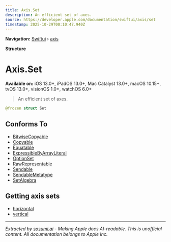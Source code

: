 ```yaml
---
title: Axis.Set
description: An efficient set of axes.
source: https://developer.apple.com/documentation/swiftui/axis/set
timestamp: 2025-10-29T00:10:47.940Z
---
```


**Navigation:** [Swiftui](/documentation/swiftui) › [axis](/documentation/swiftui/axis)

**Structure**

# Axis.Set

**Available on:** iOS 13.0+, iPadOS 13.0+, Mac Catalyst 13.0+, macOS 10.15+, tvOS 13.0+, visionOS 1.0+, watchOS 6.0+

> An efficient set of axes.

```swift
@frozen struct Set
```

## Conforms To

- [BitwiseCopyable](/documentation/Swift/BitwiseCopyable)
- [Copyable](/documentation/Swift/Copyable)
- [Equatable](/documentation/Swift/Equatable)
- [ExpressibleByArrayLiteral](/documentation/Swift/ExpressibleByArrayLiteral)
- [OptionSet](/documentation/Swift/OptionSet)
- [RawRepresentable](/documentation/Swift/RawRepresentable)
- [Sendable](/documentation/Swift/Sendable)
- [SendableMetatype](/documentation/Swift/SendableMetatype)
- [SetAlgebra](/documentation/Swift/SetAlgebra)

## Getting axis sets

- [horizontal](/documentation/swiftui/axis/set/horizontal)
- [vertical](/documentation/swiftui/axis/set/vertical)

---

*Extracted by [sosumi.ai](https://sosumi.ai) - Making Apple docs AI-readable.*
*This is unofficial content. All documentation belongs to Apple Inc.*
